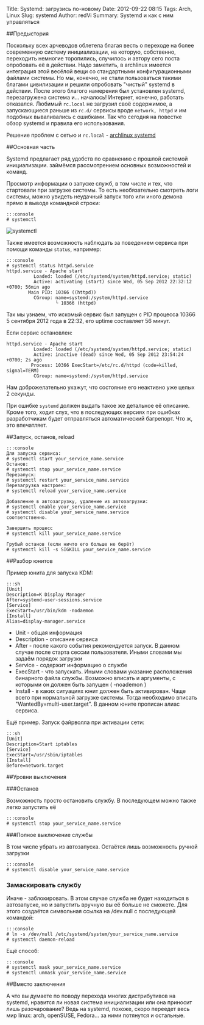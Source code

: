 Title: Systemd: загрузись по-новому
Date: 2012-09-22 08:15
Tags: Arch, Linux
Slug: systemd
Author: redVi
Summary: Systemd и как с ним управляться

##Предыстория

Поскольку всех арчеводов облетела благая весть о переходе на более современную систему инициализации, на которую, собственно, переходить немногие торопились, случилось и автору сего поста опробовать её в действии. Надо заметить, в archlinux имеется интеграция этой весёлой вещи со стандартными конфигурационными файлами системы. Но мы, конечно, не стали пользоваться такими благами цивилизации и решили опробовать "чистый" systemd в действии. После этого благого намерения был установлен systemd, перезагружена система и... началось! Интернет, конечно, работать отказался. Любимый `rc.local` не загрузил своё содержимое, а запускающиеся раньше из `rc.d/` сервисы вроде `network, httpd` и им подобных вываливались с ошибками. Так что сегодня на повестке обзор systemd и правила его использования.

Решение проблем с сетью и `rc.local` - [archlinux systemd](arch-settings.html)

##Основная часть

Systemd предлагает ряд удобств по сравнению с прошлой системой инициализации. займёмся рассмотрением основных возможностей и команд.

Просмотр информации о запуске служб, в том числе и тех, что стартовали при загрузке системы. То есть необязательно смотреть логи системы, можно увидеть неудачный запуск того или иного демона прямо в выводе командной строки:

    :::console
    # systemctl

![systemctl](http://4.bp.blogspot.com/-YnJckgoRAa8/UEd8zu46M0I/AAAAAAAABZk/jbVeiOBIQaM/s1600/systemctl.png)

Также имеется возможность наблюдать за поведением сервиса при помощи команды `status`, например:

    :::console
    # systemctl status httpd.service
    httpd.service - Apache start
              Loaded: loaded (/etc/systemd/system/httpd.service; static)
              Active: activating (start) since Wed, 05 Sep 2012 22:32:12 +0700; 56min ago
            Main PID: 10366 ((httpd))
              CGroup: name=systemd:/system/httpd.service
                      └ 10366 (httpd)

Так мы узнаем, что искомый сервис был запущен  с PID процесса 10366 5 сентября 2012 года в 22:32, его uptime составляет 56 минут.

Если сервис остановлен:

    httpd.service - Apache start
              Loaded: loaded (/etc/systemd/system/httpd.service; static)
              Active: inactive (dead) since Wed, 05 Sep 2012 23:54:24 +0700; 2s ago
             Process: 10366 ExecStart=/etc/rc.d/httpd (code=killed, signal=TERM)
              CGroup: name=systemd:/system/httpd.service

Нам доброжелательно укажут, что состояние его неактивно уже целых 2 секунды.

При ошибке `systemd` должен выдать такое же детальное её описание. Кроме того, ходит слух, что в последующих версиях при ошибках разработчикам будет отправляться автоматический багрепорт. Что ж, это впечатляет.

##Запуск, останов, reload

    :::console
    Для запуска сервиса:
    # systemctl start your_service_name.service
    Останов:
    # systemctl stop your_service_name.service
    Перезапуск:
    # systemctl restart your_service_name.service
    Перезагрузка настроек:
    # systemctl reload your_service_name.service

    Добавление в автозагрузку, удаление из автозагрузки:
    # systemctl enable your_service_name.service
    # systemctl disable your_service_name.service
    соответственно.

    Завершить процесс
    # systemctl kill your_service_name.service

    Грубый останов (если ничто его больше не берёт)
    # systemctl kill -s SIGKILL your_service_name.service

##Разбор юнитов

Пример юнита для запуска KDM:

    :::sh
    [Unit]
    Description=K Display Manager
    After=systemd-user-sessions.service
    [Service]
    ExecStart=/usr/bin/kdm -nodaemon
    [Install]
    Alias=display-manager.service

- Unit - общая информация
- Description - описание сервиса
- After - после какого события рекомендуется запуск. В данном случае после старта сессии пользователя. Иными словами мы задаём порядок загрузки
- Service - содержит информацию о службе
- ExecStart - что запускать. Иными словами указание расположения бинарного файла службы. Возможно вписать и аргументы, с которыми он должен быть запущен ( -noademon )
- Install - в каких ситуациях юнит должен быть активирован. Чаще всего при нормальной загрузке системы. Тогда необходимо вписать "WantedBy=multi-user.target". В данном юните прописан алиас сервиса.

Ещё пример. Запуск файрволла при активации сети:

    :::sh
    [Unit]
    Description=Start iptables
    [Service]
    ExecStart=/usr/sbin/iptables
    [Install]
    Before=network.target



##Уровни выключения

###Останов

Возможность просто остановить службу. В последующем можно также легко запустить её

    :::console
    # systemctl stop your_service_name.service

###Полное выключение службы

В том числе убрать из автозапуска. Остаётся лишь возможность ручной загрузки

    :::console
    # systemctl disable your_service_name.service

### Замаскировать службу

Иначе - заблокировать. В этом случае служба не будет находиться в автозапуске, но и запустить вручную вы её больше не сможете. Для этого создаётся символьная ссылка на /dev.null с последующей командой:

    :::console
    # ln -s /dev/null /etc/systemd/system/your_service_name.service
    # systemctl daemon-reload

Ещё способ:

    :::console
    # systemctl mask your_service_name.service
    # systemctl unmask your_service_name.service

##Вместо заключения

А что вы думаете по поводу перехода многих дистрибутивов на systemd, нравится ли новая система инициализации или она приносит лишь разочарование? Ведь на systemd, похоже, скоро переедет весь мир linux: arch, openSUSE, Fedora... за ними потянутся и остальные.

